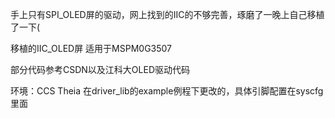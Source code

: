 手上只有SPI_OLED屏的驱动，网上找到的IIC的不够完善，琢磨了一晚上自己移植了一下(

移植的IIC_OLED屏
适用于MSPM0G3507

部分代码参考CSDN以及江科大OLED驱动代码

环境：CCS Theia
在driver_lib的example例程下更改的，具体引脚配置在syscfg里面
